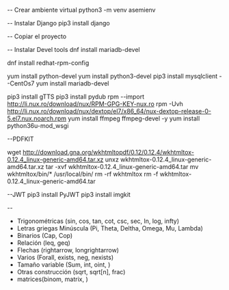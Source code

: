 -- Crear ambiente virtual
python3 -m venv asemienv

-- Instalar Django
pip3 install django

-- Copiar el proyecto

-- Instalar Devel tools
dnf install mariadb-devel

dnf install redhat-rpm-config

yum install python-devel
yum install python3-devel
pip3 install mysqlclient
--CentOs7
yum install mariadb-devel

pip3 install gTTS
pip3 install pydub
rpm --import http://li.nux.ro/download/nux/RPM-GPG-KEY-nux.ro
rpm -Uvh http://li.nux.ro/download/nux/dextop/el7/x86_64/nux-dextop-release-0-5.el7.nux.noarch.rpm
yum install ffmpeg ffmpeg-devel -y
yum install python36u-mod_wsgi


--PDFKIT

wget http://download.gna.org/wkhtmltopdf/0.12/0.12.4/wkhtmltox-0.12.4_linux-generic-amd64.tar.xz
unxz wkhtmltox-0.12.4_linux-generic-amd64.tar.xz
tar -xvf wkhtmltox-0.12.4_linux-generic-amd64.tar
mv wkhtmltox/bin/* /usr/local/bin/
rm -rf wkhtmltox
rm -f wkhtmltox-0.12.4_linux-generic-amd64.tar

--JWT
pip3 install PyJWT
pip3 install imgkit



--

- Trigonométricas (sin, cos, tan, cot, csc, sec, ln, log, infty)
- Letras griegas Minúscula (Pi, Theta, Deltha, Omega, Mu, Lambda)
- Binarios (Cap, Cop)
- Relación (leq, geq)
- Flechas (rightarrow, longrightarrow)
- Varios (Forall, exists, neg, nexists)
- Tamaño variable (Sum, int, oint, )
- Otras construcción (sqrt, sqrt[n], frac)
- matrices(binom, matrix, )